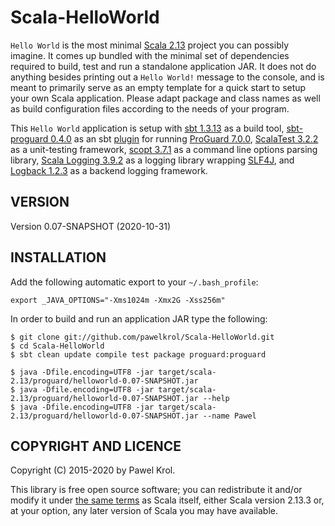 Scala-HelloWorld
================

`Hello World` is the most minimal [Scala 2.13](https://www.scala-lang.org/) project you can possibly imagine. It comes up bundled with the minimal set of dependencies required to build, test and run a standalone application JAR. It does not do anything besides printing out a `Hello World!` message to the console, and is meant to primarily serve as an empty template for a quick start to setup your own Scala application. Please adapt package and class names as well as build configuration files according to the needs of your program.

This `Hello World` application is setup with [sbt 1.3.13](http://www.scala-sbt.org/) as a build tool, [sbt-proguard 0.4.0](https://github.com/sbt/sbt-proguard) as an sbt [plugin](https://www.scala-sbt.org/1.x/docs/Using-Plugins.html) for running [ProGuard 7.0.0](http://proguard.sourceforge.net/), [ScalaTest 3.2.2](http://www.scalatest.org/) as a unit-testing framework, [scopt 3.7.1](https://github.com/scopt/scopt) as a command line options parsing library, [Scala Logging 3.9.2](https://github.com/lightbend/scala-logging) as a logging library wrapping [SLF4J](http://www.slf4j.org/), and [Logback 1.2.3](http://logback.qos.ch/) as a backend logging framework.

VERSION
-------

Version 0.07-SNAPSHOT (2020-10-31)

INSTALLATION
------------

Add the following automatic export to your `~/.bash_profile`:

    export _JAVA_OPTIONS="-Xms1024m -Xmx2G -Xss256m"

In order to build and run an application JAR type the following:

    $ git clone git://github.com/pawelkrol/Scala-HelloWorld.git
    $ cd Scala-HelloWorld
    $ sbt clean update compile test package proguard:proguard

    $ java -Dfile.encoding=UTF8 -jar target/scala-2.13/proguard/helloworld-0.07-SNAPSHOT.jar
    $ java -Dfile.encoding=UTF8 -jar target/scala-2.13/proguard/helloworld-0.07-SNAPSHOT.jar --help
    $ java -Dfile.encoding=UTF8 -jar target/scala-2.13/proguard/helloworld-0.07-SNAPSHOT.jar --name Pawel

COPYRIGHT AND LICENCE
---------------------

Copyright (C) 2015-2020 by Pawel Krol.

This library is free open source software; you can redistribute it and/or modify it under [the same terms](https://github.com/pawelkrol/Scala-HelloWorld/blob/master/LICENSE.md) as Scala itself, either Scala version 2.13.3 or, at your option, any later version of Scala you may have available.
